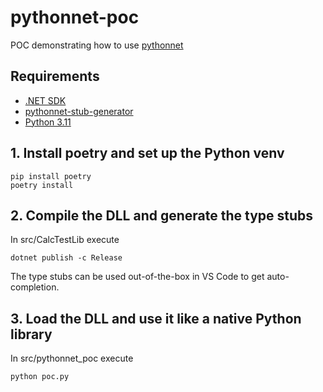 # pythonnet-poc

POC demonstrating how to use [pythonnet](http://pythonnet.github.io/)

## Requirements

- [.NET SDK](https://dotnet.microsoft.com/en-us/download)
- [pythonnet-stub-generator](https://github.com/MHDante/pythonnet-stub-generator)
- [Python 3.11](https://www.python.org/downloads/)


## 1. Install poetry and set up the Python venv

```
pip install poetry
poetry install
```

## 2. Compile the DLL and generate the type stubs

In src/CalcTestLib execute

```
dotnet publish -c Release
```

The type stubs can be used out-of-the-box in VS Code to get auto-completion.

## 3. Load the DLL and use it like a native Python library

In src/pythonnet_poc execute

```
python poc.py
```
